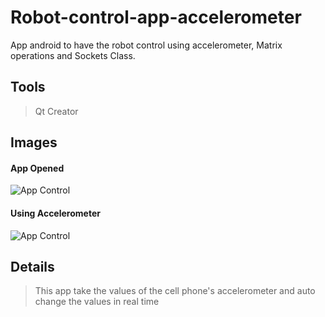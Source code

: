 # Robot-control-app-accelerometer
App android to have the robot control using accelerometer, Matrix operations and Sockets Class.

## Tools
> Qt Creator

## Images

#### App Opened
![App Control](https://user-images.githubusercontent.com/52173525/60537349-b8e1f680-9cde-11e9-9af6-49f411ec4959.jpeg)

#### Using Accelerometer
![App Control](https://user-images.githubusercontent.com/52173525/60537431-e4fd7780-9cde-11e9-9ca1-ae8a6954c6b0.jpeg)

## Details
> This app take the values of the cell phone's accelerometer and auto change the values in real time 
